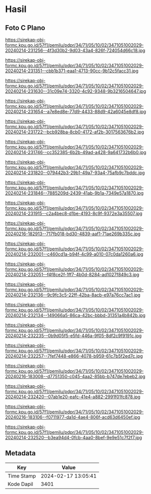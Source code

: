 # Hasil

## Foto C Plano

https://sirekap-obj-formc.kpu.go.id/57f1/pemilu/pdpr/34/71/05/10/02/3471051002029-20240214-231256--4f3d30b2-9d03-43a4-826f-724054d66c18.jpg

https://sirekap-obj-formc.kpu.go.id/57f1/pemilu/pdpr/34/71/05/10/02/3471051002029-20240214-231351--cbb1b371-eaa1-4713-90cc-9b12c5facc31.jpg

https://sirekap-obj-formc.kpu.go.id/57f1/pemilu/pdpr/34/71/05/10/02/3471051002029-20240214-231630--31c09e74-3320-4c92-9348-9b3216504647.jpg

https://sirekap-obj-formc.kpu.go.id/57f1/pemilu/pdpr/34/71/05/10/02/3471051002029-20240214-231654--a7e8ed8e-77d9-4433-88d9-42a6045e8df8.jpg

https://sirekap-obj-formc.kpu.go.id/57f1/pemilu/pdpr/34/71/05/10/02/3471051002029-20240214-231722--bcb928ba-8cb0-4172-af2b-3017563676b2.jpg

https://sirekap-obj-formc.kpu.go.id/57f1/pemilu/pdpr/34/71/05/10/02/3471051002029-20240214-231746--cc352385-6b2b-49ad-a428-9a641732b6b0.jpg

https://sirekap-obj-formc.kpu.go.id/57f1/pemilu/pdpr/34/71/05/10/02/3471051002029-20240214-231820--079442b3-29b1-49a7-93a4-75afb9c7bddc.jpg

https://sirekap-obj-formc.kpu.go.id/57f1/pemilu/pdpr/34/71/05/10/02/3471051002029-20240214-231846--7885209d-2439-41ab-9b1a-7349e57a1870.jpg

https://sirekap-obj-formc.kpu.go.id/57f1/pemilu/pdpr/34/71/05/10/02/3471051002029-20240214-231915--c2a4bec8-d1be-4193-8c9f-9372e3a35507.jpg

https://sirekap-obj-formc.kpu.go.id/57f1/pemilu/pdpr/34/71/05/10/02/3471051002029-20240216-182913--717fb018-bd30-4839-aaf1-71ae269b335c.jpg

https://sirekap-obj-formc.kpu.go.id/57f1/pemilu/pdpr/34/71/05/10/02/3471051002029-20240214-232001--c460cd1a-b94f-4c99-a010-07c0da1260a6.jpg

https://sirekap-obj-formc.kpu.go.id/57f1/pemilu/pdpr/34/71/05/10/02/3471051002029-20240214-232051--f4f8ce2f-1ff7-4b0d-8284-ad1027f849c3.jpg

https://sirekap-obj-formc.kpu.go.id/57f1/pemilu/pdpr/34/71/05/10/02/3471051002029-20240214-232136--9c9fc3c5-22ff-42ba-8acb-e97a76cc7ac1.jpg

https://sirekap-obj-formc.kpu.go.id/57f1/pemilu/pdpr/34/71/05/10/02/3471051002029-20240214-232134--149066a5-86ca-42bc-bbbd-31351a4b842b.jpg

https://sirekap-obj-formc.kpu.go.id/57f1/pemilu/pdpr/34/71/05/10/02/3471051002029-20240214-232235--0b9d05f5-e5fd-446a-9f05-8df2c9f9191c.jpg

https://sirekap-obj-formc.kpu.go.id/57f1/pemilu/pdpr/34/71/05/10/02/3471051002029-20240214-232257--7fef7448-e866-4078-b959-61c7b5f2ed7c.jpg

https://sirekap-obj-formc.kpu.go.id/57f1/pemilu/pdpr/34/71/05/10/02/3471051002029-20240216-183008--d7751350-c045-4aa2-85bb-b747de7ebeb2.jpg

https://sirekap-obj-formc.kpu.go.id/57f1/pemilu/pdpr/34/71/05/10/02/3471051002029-20240214-232420--07ab1e20-eafc-41e4-a882-2991f01fc878.jpg

https://sirekap-obj-formc.kpu.go.id/57f1/pemilu/pdpr/34/71/05/10/02/3471051002029-20240216-183106--f0711977-da1d-4ae4-806f-acd63d6450ef.jpg

https://sirekap-obj-formc.kpu.go.id/57f1/pemilu/pdpr/34/71/05/10/02/3471051002029-20240214-232520--b3ea94d4-0fcb-4aa0-8bef-9e9e51c7f2f7.jpg


## Metadata

| Key        | Value               |
| ---------- | ------------------- |
| Time Stamp | 2024-02-17 13:05:41 |
| Kode Dapil | 3401                |



